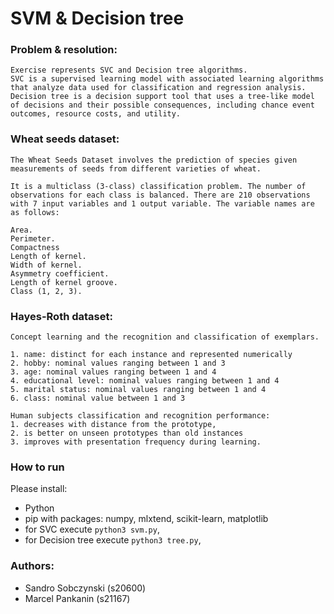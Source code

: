 # SVM & Decision tree
### Problem & resolution:
```
Exercise represents SVC and Decision tree algorithms.  
SVC is a supervised learning model with associated learning algorithms that analyze data used for classification and regression analysis.  
Decision tree is a decision support tool that uses a tree-like model of decisions and their possible consequences, including chance event outcomes, resource costs, and utility.
```

### Wheat seeds dataset:
```
The Wheat Seeds Dataset involves the prediction of species given measurements of seeds from different varieties of wheat.

It is a multiclass (3-class) classification problem. The number of observations for each class is balanced. There are 210 observations with 7 input variables and 1 output variable. The variable names are as follows:

Area.
Perimeter.
Compactness
Length of kernel.
Width of kernel.
Asymmetry coefficient.
Length of kernel groove.
Class (1, 2, 3).
```

### Hayes-Roth dataset:
```
Concept learning and the recognition and classification of exemplars.

1. name: distinct for each instance and represented numerically
2. hobby: nominal values ranging between 1 and 3
3. age: nominal values ranging between 1 and 4
4. educational level: nominal values ranging between 1 and 4
5. marital status: nominal values ranging between 1 and 4
6. class: nominal value between 1 and 3

Human subjects classification and recognition performance:
1. decreases with distance from the prototype,
2. is better on unseen prototypes than old instances
3. improves with presentation frequency during learning.
```


### How to run
Please install:
- Python
- pip with packages: numpy, mlxtend, scikit-learn, matplotlib
- for SVC execute `python3 svm.py`, 
- for Decision tree execute `python3 tree.py`, 

### Authors: 
- Sandro Sobczynski (s20600)
- Marcel Pankanin (s21167)